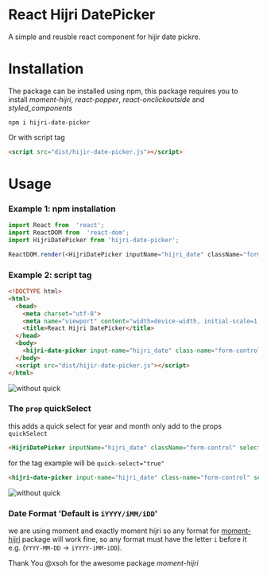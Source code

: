 # React Hijri DatePicker
A simple and reusble react component for hijir date pickre.


# Installation
The package can be installed using npm, this package requires you to install *moment-hijri*, *react-popper*, *react-onclickoutside* and *styled_components*
```
npm i hijri-date-picker
```
Or with script tag
```html
<script src="dist/hijir-date-picker.js"></script>
```
# Usage
### Example 1: npm installation
```javascript
import React from  'react';
import ReactDOM from  'react-dom';
import HijriDatePicker from 'hijri-date-picker';

ReactDOM.render(<HijriDatePicker inputName="hijri_date" className="form-control" selectedDate="1439/08/02" dateFormat="iYYYY/iMM/iDD" />, document.getElementById('root'));

```
### Example 2: script tag
```html
<!DOCTYPE html>
<html>
  <head>
    <meta charset="utf-8">
    <meta name="viewport" content="width=device-width, initial-scale=1, shrink-to-fit=no">
    <title>React Hijri DatePicker</title>
  </head>
  <body>
    <hijri-date-picker input-name="hijri_date" class-name="form-control" selected-date="1439/08/02" date-format="iYYYY/iMM/iDD"></hijri-date-picker>
  </body>
  <script src="dist/hijir-date-picker.js"></script>
</html>
```
 
![without quick](https://image.ibb.co/nmvSAA/hijri-date-picker-no-Quick-Select.png "without quick")

### The `prop`  quickSelect
this adds a quick select for year and month only add to the props `quickSelect`

```Html
<HijriDatePicker inputName="hijri_date" className="form-control" selectedDate="1439/08/02" dateFormat="iYYYY/iMM/iDD" quickSelect/>
```

for the tag example will be `quick-select="true"`
```Html
<hijri-date-picker input-name="hijri_date" class-name="form-control" selected-date="1439/08/02" date-format="iYYYY/iMM/iDD" quick-select="true"></hijri-date-picker>
```

![without quick](https://image.ibb.co/m9tEqA/hijri-date-picker-with-Quick-Select.png "with quick")


### Date Format 'Default is `iYYYY/iMM/iDD`'
we are using moment and exactly moment hijri so any format for [moment-hijri](https://github.com/xsoh/moment-hijri) package will work fine, so any format must have the letter `i` before it e.g. (`YYYY-MM-DD` -> `iYYYY-iMM-iDD`).

Thank You @xsoh for the awesome package *moment-hijri* 
